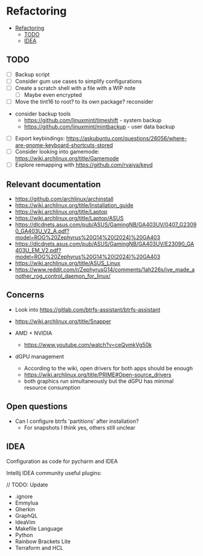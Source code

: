 # Refactoring

<!-- TOC -->
- [Refactoring](#refactoring)
    - [TODO](#todo)
    - [IDEA](#idea)
<!-- TOC -->

## TODO

- [ ] Backup script
- [ ] Consider gum use cases to simplify configurations
- [ ] Create a scratch shell with a file with a WIP note
    - [ ] Maybe even encrypted
- [ ] Move the tint16 to root? to its own package? reconsider

- consider backup tools
    - <https://github.com/linuxmint/timeshift> - system backup
    - <https://github.com/linuxmint/mintbackup> - user data backup

- [ ] Export keybindings: <https://askubuntu.com/questions/26056/where-are-gnome-keyboard-shortcuts-stored>
- [ ] Consider looking into gamemode: <https://wiki.archlinux.org/title/Gamemode>
- [ ] Explore remapping with <https://github.com/rvaiya/keyd>

## Relevant documentation

- <https://github.com/archlinux/archinstall>
- <https://wiki.archlinux.org/title/Installation_guide>
- <https://wiki.archlinux.org/title/Laptop>
- <https://wiki.archlinux.org/title/Laptop/ASUS>
- <https://dlcdnets.asus.com/pub/ASUS/GamingNB/GA403UV/0407_G23090_GA403U_V2_A.pdf?model=ROG%20Zephyrus%20G14%20(2024)%20GA403>
- <https://dlcdnets.asus.com/pub/ASUS/GamingNB/GA403UV/E23090_GA403U_EM_V2.pdf?model=ROG%20Zephyrus%20G14%20(2024)%20GA403>
- <https://wiki.archlinux.org/title/ASUS_Linux>
- <https://www.reddit.com/r/ZephyrusG14/comments/1ah226s/ive_made_another_rog_control_daemon_for_linux/>

## Concerns

- Look into <https://gitlab.com/btrfs-assistant/btrfs-assistant>
- <https://wiki.archlinux.org/title/Snapper>

- AMD + NVIDIA
    - <https://www.youtube.com/watch?v=ceQymkVg50k>
- dGPU management
    - According to the wiki, open drivers for both apps should be enough
    - <https://wiki.archlinux.org/title/PRIME#Open-source_drivers>
    - both graphics run simultaneously but the dGPU has minimal resource consumption

## Open questions

- Can I configure btrfs 'partitions' after installation?
    - For snapshots I think yes, others still unclear

## IDEA

Configuration as  code for pycharm and IDEA

Intellij IDEA community useful plugins:

// TODO: Update

- .ignore
- Emmylua
- Gherkin
- GraphQL
- IdeaVim
- Makefile Language
- Python
- Rainbow Brackets Lite
- Terraform and HCL
